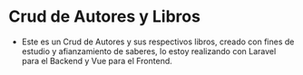 # Crud de Autores y Libros

- Este es un Crud de Autores y sus respectivos libros, creado con fines de estudio y afianzamiento de saberes, lo estoy realizando con Laravel para el Backend y Vue para el Frontend. 
